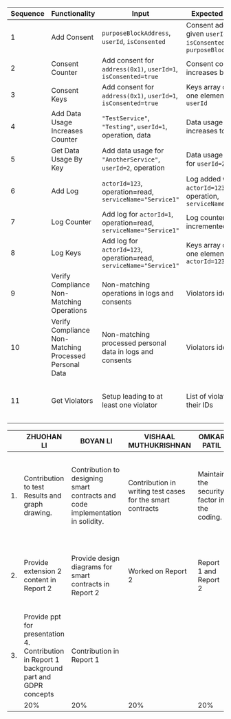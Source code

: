 | Sequence | Functionality                                             | Input                                                         | Expected Output                                                     | Actual Output                                                      | Pass/Fail |
|----------|-----------------------------------------------------------|---------------------------------------------------------------|---------------------------------------------------------------------|--------------------------------------------------------------------|-----------|
| 1        | Add Consent                                               | `purposeBlockAddress`, `userId`, `isConsented`                 | Consent added with given `userId`, `isConsented`, `purposeBlockAddress` | Same as Expected Output                                            | Pass      |
| 2        | Consent Counter                                           | Add consent for `address(0x1)`, `userId=1`, `isConsented=true` | Consent counter increases by 1                                     | Same as Expected Output                                            | Pass      |
| 3        | Consent Keys                                              | Add consent for `address(0x1)`, `userId=1`, `isConsented=true` | Keys array contains one element with `userId`                        | Same as Expected Output                                            | Pass      |
| 4        | Add Data Usage Increases Counter                          | `"TestService"`, `"Testing"`, `userId=1`, operation, data      | Data usage counter increases to 1                                  | Same as Expected Output                                            | Pass      |
| 5        | Get Data Usage By Key                                     | Add data usage for `"AnotherService"`, `userId=2`, operation   | Data usage details for `userId=2`                                  | Same as Expected Output                                            | Pass      |
| 6        | Add Log                                                   | `actorId=123`, operation=read, `serviceName="Service1"`        | Log added with `actorId=123`, operation, `serviceName`             | Same as Expected Output                                            | Pass      |
| 7        | Log Counter                                               | Add log for `actorId=1`, operation=read, `serviceName="Service1"` | Log counter incremented by 1                                       | Same as Expected Output                                            | Pass      |
| 8        | Log Keys                                                  | Add log for `actorId=123`, operation=read, `serviceName="Service1"` | Keys array contains one element with `actorId=123`                | Same as Expected Output                                            | Pass      |
| 9        | Verify Compliance Non-Matching Operations                  | Non-matching operations in logs and consents                    | Violators identified                                               | Same as Expected Output or depends on `verifyCompliance` implementation | Pass/Fail based on setup |
| 10       | Verify Compliance Non-Matching Processed Personal Data    | Non-matching processed personal data in logs and consents       | Violators identified                                               | Same as Expected Output or depends on `verifyCompliance` implementation | Pass/Fail based on setup |
| 11       | Get Violators                                             | Setup leading to at least one violator                          | List of violators with their IDs                                   | Same as Expected Output or depends on `verifyCompliance` implementation | Pass      |

|   | ZHUOHAN LI                                              | BOYAN LI                                                          | VISHAAL MUTHUKRISHNAN                                                      |OMKAR PATIL                                                     | PRAGALBH MANDAOKAR  |
|----------|-----------------------------------------------------------|---------------------------------------------------------------|---------------------------------------------------------------------|--------------------------------------------------------------------|-----------|
| 1.  |  Contribution to test Results and graph drawing.      |  Contribution to designing smart contracts and code implementation in solidity.               |  Contribution in writing test cases for the smart contracts  |  Maintain the security factor in the coding.    |  Contribution to creating the smart contracts and managing the workflow to get better results for both project buildings        |
| 2.  |   Provide extension 2 content in Report 2  |  Provide design diagrams for smart contracts in Report 2    |   Worked on Report 2 |   Report 1 and Report 2  |  Maintained report workflow by managing content and writing an analysis of the project. |
|  3.    |   Provide ppt for presentation 4. Contribution in Report 1 background part and GDPR concepts  |  Contribution in Report 1 |                                 |                                            |    Leading the team and diving tasks.    |
|        | 20%                                            | 20% | 20%                  | 20%                                          | 20%      |
